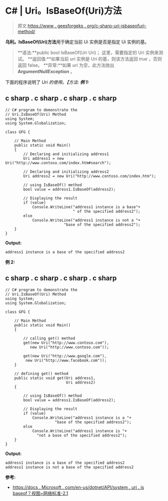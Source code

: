 # C# | Uri。IsBaseOf(Uri)方法

> 原文:[https://www . geesforgeks . org/c-sharp-uri-isbaseofuri-method/](https://www.geeksforgeeks.org/c-sharp-uri-isbaseofuri-method/)

**乌利。IsBaseOf(Uri)方法**用于确定当前 Ui 实例是否是指定 Ui 实例的基。

> **语法:**public bool IsBaseOf(Uri Uri)；
> 这里，需要指定的 Uri 实例来测试。
> **返回值:**如果当前 uri 实例是 Uri 的基，则该方法返回 *true* ，否则返回 false。
> **异常:**如果 *uri* 为空，此方法抛出 **ArgumentNullException** 。

下面的程序说明了 *Uri 的使用。【方法:
**例 1:*** 

## c sharp . c sharp . c sharp . c sharp

```
// C# program to demonstrate the
// Uri.IsBaseOf(Uri) Method
using System;
using System.Globalization;

class GFG {

    // Main Method
    public static void Main()
    {
        // Declaring and initializing address1
        Uri address1 = new Uri("http://www.contoso.com/index.htm#search");

        // Declaring and initializing address2
        Uri address2 = new Uri("http://www.contoso.com/index.htm");

        // using IsBaseOf() method
        bool value = address1.IsBaseOf(address2);

        // Displaying the result
        if (value)
            Console.WriteLine("address1 instance is a base"+
                              " of the specified address2");
        else
            Console.WriteLine("address1 instance is not a "+
                          "base of the specified address2");
    }
}
```

**Output:** 

```
address1 instance is a base of the specified address2
```

**例 2:**

## c sharp . c sharp . c sharp . c sharp

```
// C# program to demonstrate the
// Uri.IsBaseOf(Uri) Method
using System;
using System.Globalization;

class GFG {

    // Main Method
    public static void Main()
    {

        // calling get() method
        get(new Uri("http://www.contoso.com"),
           new Uri("http://www.contoso.com"));

        get(new Uri("http://www.google.com"),
         new Uri("http://www.facebook.com"));
    }

    // defining get() method
    public static void get(Uri address1,
                           Uri address2)
    {

        // using IsBaseOf() method
        bool value = address1.IsBaseOf(address2);

        // Displaying the result
        if (value)
            Console.WriteLine("address1 instance is a "+
                      "base of the specified address2");
        else
            Console.WriteLine("address1 instance is "+
              "not a base of the specified address2");
    }
}
```

**Output:** 

```
address1 instance is a base of the specified address2
address1 instance is not a base of the specified address2
```

**参考:**

*   [https://docs . Microsoft . com/en-us/dotnet/API/system . uri . is baseof？视图=网络标准-2.1](https://docs.microsoft.com/en-us/dotnet/api/system.uri.isbaseof?view=netstandard-2.1)